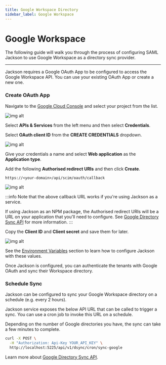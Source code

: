 ```yaml
---
title: Google Workspace Directory
sidebar_label: Google Workspace
---
```


# Google Workspace

The following guide will walk you through the process of configuring SAML Jackson to use Google Workspace as a directory sync provider.

---

Jackson requires a Google OAuth App to be configured to access the Google Workspace API. You can use your existing OAuth App or create a new one.

### Create OAuth App

Navigate to the [Google Cloud Console](https://console.cloud.google.com/) and select your project from the list.

![img alt](/img/dsync/providers/google/oauth/1.png)

Select **APIs & Services** from the left menu and then select **Credentials**.

Select **OAuth client ID** from the **CREATE CREDENTIALS** dropdown.

![img alt](/img/dsync/providers/google/oauth/2.png)

Give your credentials a name and select **Web application** as the **Application type**.

Add the following **Authorised redirect URIs** and then click **Create**.

`https://<your-domain>/api/scim/oauth/callback`

![img alt](/img/dsync/providers/google/oauth/3.png)

:::info
Note that the above callback URL works if you're using Jackson as a service.

If using Jackson as an NPM package, the Authorised redirect URIs will be a URL on your application that you'll need to configure. See [Google Directory Sync API](/docs/directory-sync/api-reference#google-directory-sync) for more information.
:::

Copy the **Client ID** and **Client secret** and save them for later.

![img alt](/img/dsync/providers/google/oauth/4.png)

See the [Environment Variables](/docs/directory-sync/api-reference#google-directory-sync) section to learn how to configure Jackson with these values.

Once Jackson is configured, you can authenticate the tenants with Google OAuth and sync their Workspace directory.

### Schedule Sync

Jackson can be configured to sync your Google Workspace directory on a schedule (e.g. every 2 hours).

Jackson service exposes the below API URL that can be called to trigger a sync. You can use a cron job to invoke this URL on a schedule.

Depending on the number of Google directories you have, the sync can take a few minutes to complete.

```bash
curl -X POST \
  -H "Authorization: Api-Key YOUR_API_KEY" \
  http://localhost:5225/api/v1/dsync/cron/sync-google
```

Learn more about [Google Directory Sync API](/docs/directory-sync/api-reference#4-sync-directory).
